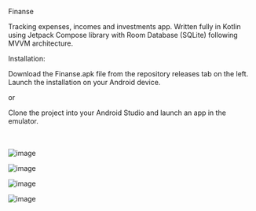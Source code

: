 Finanse

Tracking expenses, incomes and investments app. 
Written fully in Kotlin using Jetpack Compose library with Room Database (SQLite) following MVVM architecture.

Installation:

Download the Finanse.apk file from the repository releases tab on the left. Launch the installation on your Android device.

or

Clone the project into your Android Studio and launch an app in the emulator.
<br>
<br>
<br>



![image](https://github.com/fBorovy/Finanse/assets/106736389/08b4f653-53be-477e-a8ac-0ac22b683245) 


![image](https://github.com/fBorovy/Finanse/assets/106736389/384b0400-7cc6-415c-9aed-33c5dcd66a38)


![image](https://github.com/fBorovy/Finanse/assets/106736389/43e9269f-4e27-4f8c-bb49-a49d693043d4)


![image](https://github.com/fBorovy/Finanse/assets/106736389/2428b260-d0c7-4d22-bbc0-a05424b82fcd)
